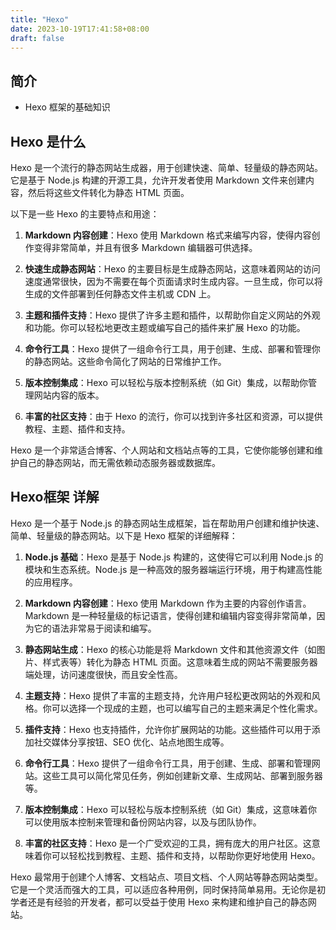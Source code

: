```yaml
---
title: "Hexo"
date: 2023-10-19T17:41:58+08:00
draft: false
---
```



## 简介

+ Hexo 框架的基础知识

## Hexo 是什么

Hexo 是一个流行的静态网站生成器，用于创建快速、简单、轻量级的静态网站。它是基于 Node.js 构建的开源工具，允许开发者使用 Markdown 文件来创建内容，然后将这些文件转化为静态 HTML 页面。

以下是一些 Hexo 的主要特点和用途：

1. **Markdown 内容创建**：Hexo 使用 Markdown 格式来编写内容，使得内容创作变得非常简单，并且有很多 Markdown 编辑器可供选择。

2. **快速生成静态网站**：Hexo 的主要目标是生成静态网站，这意味着网站的访问速度通常很快，因为不需要在每个页面请求时生成内容。一旦生成，你可以将生成的文件部署到任何静态文件主机或 CDN 上。

3. **主题和插件支持**：Hexo 提供了许多主题和插件，以帮助你自定义网站的外观和功能。你可以轻松地更改主题或编写自己的插件来扩展 Hexo 的功能。

4. **命令行工具**：Hexo 提供了一组命令行工具，用于创建、生成、部署和管理你的静态网站。这些命令简化了网站的日常维护工作。

5. **版本控制集成**：Hexo 可以轻松与版本控制系统（如 Git）集成，以帮助你管理网站内容的版本。

6. **丰富的社区支持**：由于 Hexo 的流行，你可以找到许多社区和资源，可以提供教程、主题、插件和支持。

Hexo 是一个非常适合博客、个人网站和文档站点等的工具，它使你能够创建和维护自己的静态网站，而无需依赖动态服务器或数据库。

## Hexo框架 详解

Hexo 是一个基于 Node.js 的静态网站生成框架，旨在帮助用户创建和维护快速、简单、轻量级的静态网站。以下是 Hexo 框架的详细解释：

1. **Node.js 基础**：Hexo 是基于 Node.js 构建的，这使得它可以利用 Node.js 的模块和生态系统。Node.js 是一种高效的服务器端运行环境，用于构建高性能的应用程序。

2. **Markdown 内容创建**：Hexo 使用 Markdown 作为主要的内容创作语言。Markdown 是一种轻量级的标记语言，使得创建和编辑内容变得非常简单，因为它的语法非常易于阅读和编写。

3. **静态网站生成**：Hexo 的核心功能是将 Markdown 文件和其他资源文件（如图片、样式表等）转化为静态 HTML 页面。这意味着生成的网站不需要服务器端处理，访问速度很快，而且安全性高。

4. **主题支持**：Hexo 提供了丰富的主题支持，允许用户轻松更改网站的外观和风格。你可以选择一个现成的主题，也可以编写自己的主题来满足个性化需求。

5. **插件支持**：Hexo 也支持插件，允许你扩展网站的功能。这些插件可以用于添加社交媒体分享按钮、SEO 优化、站点地图生成等。

6. **命令行工具**：Hexo 提供了一组命令行工具，用于创建、生成、部署和管理网站。这些工具可以简化常见任务，例如创建新文章、生成网站、部署到服务器等。

7. **版本控制集成**：Hexo 可以轻松与版本控制系统（如 Git）集成，这意味着你可以使用版本控制来管理和备份网站内容，以及与团队协作。

8. **丰富的社区支持**：Hexo 是一个广受欢迎的工具，拥有庞大的用户社区。这意味着你可以轻松找到教程、主题、插件和支持，以帮助你更好地使用 Hexo。

Hexo 最常用于创建个人博客、文档站点、项目文档、个人网站等静态网站类型。它是一个灵活而强大的工具，可以适应各种用例，同时保持简单易用。无论你是初学者还是有经验的开发者，都可以受益于使用 Hexo 来构建和维护自己的静态网站。